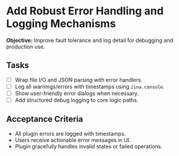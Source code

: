 # Add Robust Error Handling and Logging Mechanisms

**Objective:** Improve fault tolerance and log detail for debugging and production use.

## Tasks
- [ ] Wrap file I/O and JSON parsing with error handlers.
- [ ] Log all warnings/errors with timestamps using `iina.console`.
- [ ] Show user-friendly error dialogs when necessary.
- [ ] Add structured debug logging to core logic paths.

## Acceptance Criteria
- All plugin errors are logged with timestamps.
- Users receive actionable error messages in UI.
- Plugin gracefully handles invalid states or failed operations.
